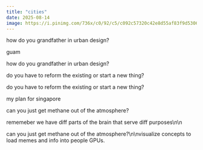 ```yaml
---
title: "cities"
date: 2025-08-14
image: https://i.pinimg.com/736x/c0/92/c5/c092c57320c42e8d55af83f9d5306314.jpg
---
```


how do you grandfather in urban design?

guam

how do you grandfather in urban design?

do you have to reform the existing or start a new thing?

do you have to reform the existing or start a new thing?

my plan for singapore

can you just get methane out of the atmosphere?

rememeber we have diff parts of the brain that serve diff purposes\n\n

can you just get methane out of the atmosphere?\n\nvisualize concepts to load memes and info into people GPUs.
